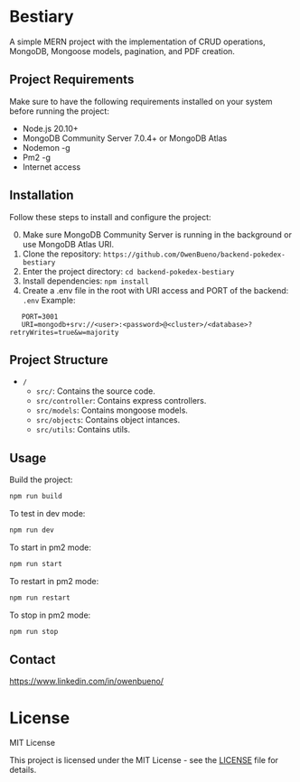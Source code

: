 # Bestiary

A simple MERN project with the implementation of CRUD operations, MongoDB, Mongoose models, pagination, and PDF creation.

## Project Requirements

Make sure to have the following requirements installed on your system before running the project:

- Node.js 20.10+
- MongoDB Community Server 7.0.4+ or MongoDB Atlas
- Nodemon -g
- Pm2 -g
- Internet access

## Installation

Follow these steps to install and configure the project:

0. Make sure MongoDB Community Server is running in the background or use MongoDB Atlas URI.
1. Clone the repository: `https://github.com/OwenBueno/backend-pokedex-bestiary`
2. Enter the project directory: `cd backend-pokedex-bestiary`
3. Install dependencies: `npm install`
4. Create a .env file in the root with URI access and PORT of the backend: `.env`
   Example:
```env
   PORT=3001
   URI=mongodb+srv://<user>:<password>@<cluster>/<database>?retryWrites=true&w=majority
```

## Project Structure

- `/`
  - `src/`: Contains the source code.
  - `src/controller`: Contains express controllers.
  - `src/models`: Contains mongoose models.
  - `src/objects`: Contains object intances.
  - `src/utils`: Contains utils.

## Usage

Build the project:
```bash
npm run build
```

To test in dev mode:
```bash
npm run dev
```

To start in pm2 mode:
```bash
npm run start
```

To restart in pm2 mode:
```bash
npm run restart
```

To stop in pm2 mode:
```bash
npm run stop
```

## Contact

https://www.linkedin.com/in/owenbueno/

# License

MIT License

This project is licensed under the MIT License - see the [LICENSE](LICENSE) file for details.